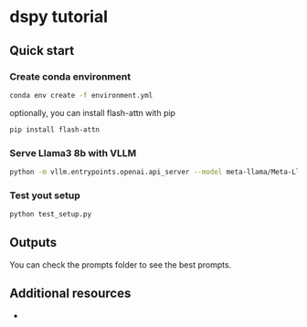 # dspy tutorial

## Quick start

### Create conda environment

```bash
conda env create -f environment.yml
```

optionally, you can install flash-attn with pip

```bash
pip install flash-attn
```

### Serve Llama3 8b with VLLM

```bash
python -m vllm.entrypoints.openai.api_server --model meta-llama/Meta-Llama-3-8B-Instruct --port 8080
```

### Test yout setup

```bash
python test_setup.py
```

## Outputs

You can check the prompts folder to see the best prompts.


## Additional resources

*